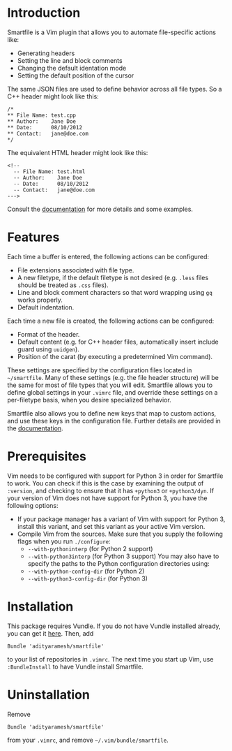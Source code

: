 <!--
  -- File Name: README.md
  -- Author:    Aditya Ramesh
  -- Date:      08/10/2012
  -- Contact:   _@adityaramesh.com
--->

# Introduction

Smartfile is a Vim plugin that allows you to automate file-specific actions
like:

  - Generating headers
  - Setting the line and block comments
  - Changing the default identation mode
  - Setting the default position of the cursor

The same JSON files are used to define behavior across all file types. So
a C++ header might look like this:

	/*
	** File Name: test.cpp
	** Author:    Jane Doe
	** Date:      08/10/2012
	** Contact:   jane@doe.com
	*/

The equivalent HTML header might look like this:

	<!--
	  -- File Name: test.html
	  -- Author:    Jane Doe
	  -- Date:      08/10/2012
	  -- Contact:   jane@doe.com
	--->

Consult the [documentation](documentation.md) for more details and some
examples.

# Features

Each time a buffer is entered, the following actions can be configured:

  - File extensions associated with file type.
  - A new filetype, if the default filetype is not desired (e.g. `.less` files
  should be treated as `.css` files).
  - Line and block comment characters so that word wrapping using `gq` works
  properly.
  - Default indentation.

Each time a new file is created, the following actions can be configured:

  - Format of the header.
  - Default content (e.g. for C++ header files, automatically insert include
  guard using `uuidgen`).
  - Position of the carat (by executing a predetermined Vim command).

These settings are specified by the configuration files located in
`~/smartfile`. Many of these settings (e.g. the file header structure) will be
the same for most of file types that you will edit. Smartfile allows you to
define global settings in your `.vimrc` file, and override these settings on a
per-filetype basis, when you desire specialized behavior.

Smartfile also allows you to define new keys that map to custom actions, and use
these keys in the configuration file. Further details are provided in the
[documentation](documentation.md).

# Prerequisites

Vim needs to be configured with support for Python 3 in order for Smartfile to
work. You can check if this is the case by examining the output of `:version`,
and checking to ensure that it has `+python3` or `+python3/dyn`. If your version
of Vim does not have support for Python 3, you have the following options:

  - If your package manager has a variant of Vim with support for Python 3,
  install this variant, and set this variant as your active Vim version.
  - Compile Vim from the sources. Make sure that you supply the following flags
  when you run `./configure`:
    - `--with-pythoninterp` (for Python 2 support)
    - `--with-python3interp` (for Python 3 support)
  You may also have to specify the paths to the Python configuration directories
  using:
    - `--with-python-config-dir` (for Python 2)
    - `--with-python3-config-dir` (for Python 3)

# Installation

This package requires Vundle. If you do not have Vundle installed already, you
can get it [here](https://github.com/gmarik/vundle/). Then, add

	Bundle 'adityaramesh/smartfile'

to your list of repositories in `.vimrc`. The next time you start up Vim, use
`:BundleInstall` to have Vundle install Smartfile.

# Uninstallation

Remove

	Bundle 'adityaramesh/smartfile'

from your `.vimrc`, and remove `~/.vim/bundle/smartfile`.
